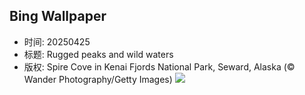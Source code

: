 ## Bing Wallpaper
- 时间: 20250425
- 标题: Rugged peaks and wild waters
- 版权: Spire Cove in Kenai Fjords National Park, Seward, Alaska (© Wander Photography/Getty Images)
![](https://cn.bing.com/th?id=OHR.KenaiSpires_EN-US3294247007_UHD.jpg&rf=LaDigue_UHD.jpg&pid=hp&w=3840&h=2160&rs=1&c=4)
